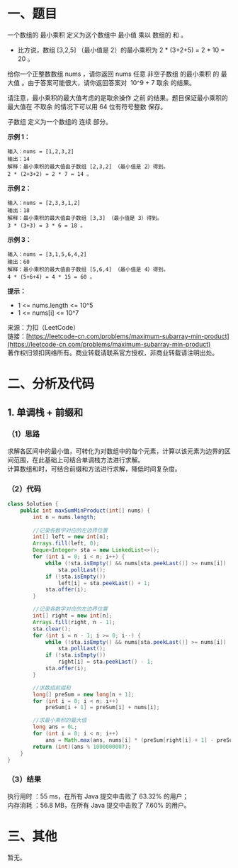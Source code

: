 # 一、题目
一个数组的 最小乘积 定义为这个数组中 最小值 乘以 数组的 和 。     
- 比方说，数组 [3,2,5] （最小值是 2）的最小乘积为 2 * (3+2+5) = 2 * 10 = 20 。
     
     
给你一个正整数数组 nums ，请你返回 nums 任意 非空子数组 的最小乘积 的 最大值 。由于答案可能很大，请你返回答案对  10^9 + 7 取余 的结果。     
     
请注意，最小乘积的最大值考虑的是取余操作 之前 的结果。题目保证最小乘积的最大值在 不取余 的情况下可以用 64 位有符号整数 保存。     
      
子数组 定义为一个数组的 连续 部分。     
      
**示例 1：**
```
输入：nums = [1,2,3,2]
输出：14
解释：最小乘积的最大值由子数组 [2,3,2] （最小值是 2）得到。
2 * (2+3+2) = 2 * 7 = 14 。
```
**示例 2：**
```
输入：nums = [2,3,3,1,2]
输出：18
解释：最小乘积的最大值由子数组 [3,3] （最小值是 3）得到。
3 * (3+3) = 3 * 6 = 18 。
```
**示例 3：**     
```
输入：nums = [3,1,5,6,4,2]
输出：60
解释：最小乘积的最大值由子数组 [5,6,4] （最小值是 4）得到。
4 * (5+6+4) = 4 * 15 = 60 。 
```
**提示：**
- 1 <= nums.length <= 10^5
- 1 <= nums[i] <= 10^7
     
     
来源：力扣（LeetCode）    
链接：[https://leetcode-cn.com/problems/maximum-subarray-min-product](https://leetcode-cn.com/problems/maximum-subarray-min-product)     
著作权归领扣网络所有。商业转载请联系官方授权，非商业转载请注明出处。     
# 二、分析及代码    
## 1. 单调栈 + 前缀和
### （1）思路
求解各区间中的最小值，可转化为对数组中的每个元素，计算以该元素为边界的区间范围，在此基础上可结合单调栈方法进行求解。     
计算数组和时，可结合前缀和方法进行求解，降低时间复杂度。     
### （2）代码
```java
class Solution {
    public int maxSumMinProduct(int[] nums) {
        int n = nums.length;
        
        //记录各数字对应的左边界位置
        int[] left = new int[n];
        Arrays.fill(left, 0);
        Deque<Integer> sta = new LinkedList<>();
        for (int i = 0; i < n; i++) {
            while (!sta.isEmpty() && nums[sta.peekLast()] >= nums[i])
                sta.pollLast();
            if (!sta.isEmpty())
                left[i] = sta.peekLast() + 1;
            sta.offer(i);
        }

        //记录各数字对应的左边界位置
        int[] right = new int[n];
        Arrays.fill(right, n - 1);
        sta.clear();
        for (int i = n - 1; i >= 0; i--) {
            while (!sta.isEmpty() && nums[sta.peekLast()] >= nums[i])
                sta.pollLast();
            if (!sta.isEmpty())
                right[i] = sta.peekLast() - 1;
            sta.offer(i);
        }

        //求数组前缀和
        long[] preSum = new long[n + 1];
        for (int i = 0; i < n; i++)
            preSum[i + 1] = preSum[i] + nums[i];

        //求最小乘积的最大值
        long ans = 0L;
        for (int i = 0; i < n; i++)
            ans = Math.max(ans, nums[i] * (preSum[right[i] + 1] - preSum[left[i]]));
        return (int)(ans % 1000000007);
    }
}
```
### （3）结果
执行用时 ：55 ms，在所有 Java 提交中击败了 63.32% 的用户；    
内存消耗 ：56.8 MB，在所有 Java 提交中击败了 7.60% 的用户。      
# 三、其他
暂无。  
